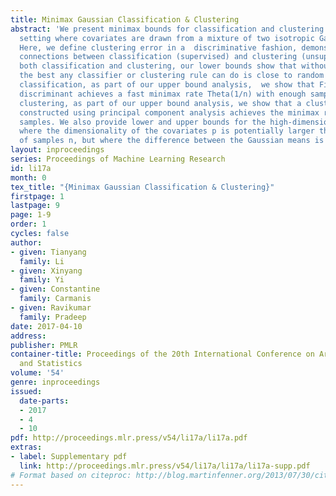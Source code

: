 ```yaml
---
title: Minimax Gaussian Classification & Clustering
abstract: 'We present minimax bounds for classification and clustering error in the
  setting where covariates are drawn from a mixture of two isotropic Gaussian distributions.
  Here, we define clustering error in a  discriminative fashion, demonstrating fundamental
  connections between classification (supervised) and clustering (unsupervised). For
  both classification and clustering, our lower bounds show that without enough samples,
  the best any classifier or clustering rule can do is close to random guessing. For
  classification, as part of our upper bound analysis,  we show that Fisher’s linear
  discriminant achieves a fast minimax rate Theta(1/n) with enough samples n. For
  clustering, as part of our upper bound analysis, we show that a clustering rule
  constructed using principal component analysis achieves the minimax rate with enough
  samples. We also provide lower and upper bounds for the high-dimensional sparse  setting
  where the dimensionality of the covariates p is potentially larger than the number
  of samples n, but where the difference between the Gaussian means is sparse. '
layout: inproceedings
series: Proceedings of Machine Learning Research
id: li17a
month: 0
tex_title: "{Minimax Gaussian Classification & Clustering}"
firstpage: 1
lastpage: 9
page: 1-9
order: 1
cycles: false
author:
- given: Tianyang
  family: Li
- given: Xinyang
  family: Yi
- given: Constantine
  family: Carmanis
- given: Ravikumar
  family: Pradeep
date: 2017-04-10
address: 
publisher: PMLR
container-title: Proceedings of the 20th International Conference on Artificial Intelligence
  and Statistics
volume: '54'
genre: inproceedings
issued:
  date-parts:
  - 2017
  - 4
  - 10
pdf: http://proceedings.mlr.press/v54/li17a/li17a.pdf
extras:
- label: Supplementary pdf
  link: http://proceedings.mlr.press/v54/li17a/li17a/li17a-supp.pdf
# Format based on citeproc: http://blog.martinfenner.org/2013/07/30/citeproc-yaml-for-bibliographies/
---
```

